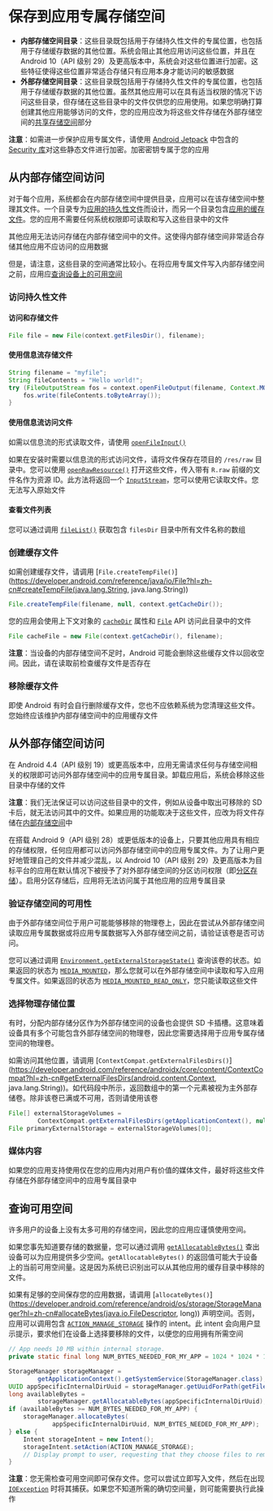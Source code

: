 # 保存到应用专属存储空间

- **内部存储空间目录**：这些目录既包括用于存储持久性文件的专属位置，也包括用于存储缓存数据的其他位置。系统会阻止其他应用访问这些位置，并且在 Android 10（API 级别 29）及更高版本中，系统会对这些位置进行加密。这些特征使得这些位置非常适合存储只有应用本身才能访问的敏感数据
- **外部存储空间目录**：这些目录既包括用于存储持久性文件的专属位置，也包括用于存储缓存数据的其他位置。虽然其他应用可以在具有适当权限的情况下访问这些目录，但存储在这些目录中的文件仅供您的应用使用。如果您明确打算创建其他应用能够访问的文件，您的应用应改为将这些文件存储在外部存储空间的[共享存储空间](https://developer.android.com/training/data-storage/shared)部分

**注意**：如需进一步保护应用专属文件，请使用 [Android Jetpack](https://developer.android.com/jetpack) 中包含的 [Security 库](https://developer.android.com/topic/security/data)对这些静态文件进行加密。加密密钥专属于您的应用

## 从内部存储空间访问

对于每个应用，系统都会在内部存储空间中提供目录，应用可以在该存储空间中整理其文件。一个目录专为[应用的持久性文件](https://developer.android.com/training/data-storage/app-specific?hl=zh-cn#internal-access-files)而设计，而另一个目录包含[应用的缓存文件](https://developer.android.com/training/data-storage/app-specific?hl=zh-cn#internal-create-cache)。您的应用不需要任何系统权限即可读取和写入这些目录中的文件

其他应用无法访问存储在内部存储空间中的文件。这使得内部存储空间非常适合存储其他应用不应访问的应用数据

但是，请注意，这些目录的空间通常比较小。在将应用专属文件写入内部存储空间之前，应用应[查询设备上的可用空间](https://developer.android.com/training/data-storage/app-specific?hl=zh-cn#query-free-space)

### 访问持久性文件

#### 访问和存储文件

```java
File file = new File(context.getFilesDir(), filename);
```

#### 使用信息流存储文件

```java
String filename = "myfile";
String fileContents = "Hello world!";
try (FileOutputStream fos = context.openFileOutput(filename, Context.MODE_PRIVATE)) {
    fos.write(fileContents.toByteArray());
}
```

#### 使用信息流访问文件

如需以信息流的形式读取文件，请使用 [`openFileInput()`](https://developer.android.com/reference/android/content/Context?hl=zh-cn#openFileInput(java.lang.String))

如果在安装时需要以信息流的形式访问文件，请将文件保存在项目的 `/res/raw` 目录中。您可以使用 [`openRawResource()`](https://developer.android.com/reference/android/content/res/Resources?hl=zh-cn#openRawResource(int)) 打开这些文件，传入带有 `R.raw` 前缀的文件名作为资源 ID。此方法将返回一个 [`InputStream`](https://developer.android.com/reference/java/io/InputStream?hl=zh-cn)，您可以使用它读取文件。您无法写入原始文件

#### 查看文件列表

您可以通过调用 [`fileList()`](https://developer.android.com/reference/android/content/Context?hl=zh-cn#fileList()) 获取包含 `filesDir` 目录中所有文件名称的数组

### 创建缓存文件

如需创建缓存文件，请调用 [`File.createTempFile()`](https://developer.android.com/reference/java/io/File?hl=zh-cn#createTempFile(java.lang.String, java.lang.String))

```java
File.createTempFile(filename, null, context.getCacheDir());
```

您的应用会使用上下文对象的 [`cacheDir`](https://developer.android.com/reference/android/content/Context?hl=zh-cn#getCacheDir()) 属性和 [`File`](https://developer.android.com/reference/java/io/File?hl=zh-cn) API 访问此目录中的文件

```java
File cacheFile = new File(context.getCacheDir(), filename);
```

**注意**：当设备的内部存储空间不足时，Android 可能会删除这些缓存文件以回收空间。因此，请在读取前检查缓存文件是否存在

### 移除缓存文件

即使 Android 有时会自行删除缓存文件，您也不应依赖系统为您清理这些文件。您始终应该维护内部存储空间中的应用缓存文件

## 从外部存储空间访问

在 Android 4.4（API 级别 19）或更高版本中，应用无需请求任何与存储空间相关的权限即可访问外部存储空间中的应用专属目录。卸载应用后，系统会移除这些目录中存储的文件

**注意**：我们无法保证可以访问这些目录中的文件，例如从设备中取出可移除的 SD 卡后，就无法访问其中的文件。如果应用的功能取决于这些文件，应改为将文件存储在[内部存储空间](https://developer.android.com/training/data-storage/app-specific?hl=zh-cn#internal)中

在搭载 Android 9（API 级别 28）或更低版本的设备上，只要其他应用具有相应的存储权限，任何应用都可以访问外部存储空间中的应用专属文件。为了让用户更好地管理自己的文件并减少混乱，以 Android 10（API 级别 29）及更高版本为目标平台的应用在默认情况下被授予了对外部存储空间的分区访问权限（即[分区存储](https://developer.android.com/training/data-storage?hl=zh-cn#scoped-storage)）。启用分区存储后，应用将无法访问属于其他应用的应用专属目录

### 验证存储空间的可用性

由于外部存储空间位于用户可能能够移除的物理卷上，因此在尝试从外部存储空间读取应用专属数据或将应用专属数据写入外部存储空间之前，请验证该卷是否可访问。

您可以通过调用 [`Environment.getExternalStorageState()`](https://developer.android.com/reference/android/os/Environment?hl=zh-cn#getExternalStorageState()) 查询该卷的状态。如果返回的状态为 [`MEDIA_MOUNTED`](https://developer.android.com/reference/android/os/Environment?hl=zh-cn#MEDIA_MOUNTED)，那么您就可以在外部存储空间中读取和写入应用专属文件。如果返回的状态为 [`MEDIA_MOUNTED_READ_ONLY`](https://developer.android.com/reference/android/os/Environment?hl=zh-cn#MEDIA_MOUNTED_READ_ONLY)，您只能读取这些文件

### 选择物理存储位置

有时，分配内部存储分区作为外部存储空间的设备也会提供 SD 卡插槽。这意味着设备具有多个可能包含外部存储空间的物理卷，因此您需要选择用于应用专属存储空间的物理卷。

如需访问其他位置，请调用 [`ContextCompat.getExternalFilesDirs()`](https://developer.android.com/reference/androidx/core/content/ContextCompat?hl=zh-cn#getExternalFilesDirs(android.content.Context, java.lang.String))。如代码段中所示，返回数组中的第一个元素被视为主外部存储卷。除非该卷已满或不可用，否则请使用该卷

```java
File[] externalStorageVolumes =
        ContextCompat.getExternalFilesDirs(getApplicationContext(), null);
File primaryExternalStorage = externalStorageVolumes[0];
```

### 媒体内容

如果您的应用支持使用仅在您的应用内对用户有价值的媒体文件，最好将这些文件存储在外部存储空间中的应用专属目录中

## 查询可用空间

许多用户的设备上没有太多可用的存储空间，因此您的应用应谨慎使用空间。

如果您事先知道要存储的数据量，您可以通过调用 [`getAllocatableBytes()`](https://developer.android.com/reference/android/os/storage/StorageManager?hl=zh-cn#getAllocatableBytes(java.util.UUID)) 查出设备可以为应用提供多少空间。`getAllocatableBytes()` 的返回值可能大于设备上的当前可用空间量。这是因为系统已识别出可以从其他应用的缓存目录中移除的文件。

如果有足够的空间保存您的应用数据，请调用 [`allocateBytes()`](https://developer.android.com/reference/android/os/storage/StorageManager?hl=zh-cn#allocateBytes(java.io.FileDescriptor, long)) 声明空间。否则，应用可以调用包含 [`ACTION_MANAGE_STORAGE`](https://developer.android.com/reference/android/os/storage/StorageManager?hl=zh-cn#ACTION_MANAGE_STORAGE) 操作的 intent。此 intent 会向用户显示提示，要求他们在设备上选择要移除的文件，以便您的应用拥有所需空间

```java
// App needs 10 MB within internal storage.
private static final long NUM_BYTES_NEEDED_FOR_MY_APP = 1024 * 1024 * 10L;

StorageManager storageManager =
        getApplicationContext().getSystemService(StorageManager.class);
UUID appSpecificInternalDirUuid = storageManager.getUuidForPath(getFilesDir());
long availableBytes =
        storageManager.getAllocatableBytes(appSpecificInternalDirUuid);
if (availableBytes >= NUM_BYTES_NEEDED_FOR_MY_APP) {
    storageManager.allocateBytes(
            appSpecificInternalDirUuid, NUM_BYTES_NEEDED_FOR_MY_APP);
} else {
    Intent storageIntent = new Intent();
    storageIntent.setAction(ACTION_MANAGE_STORAGE);
    // Display prompt to user, requesting that they choose files to remove.
}
```

**注意**：您无需检查可用空间即可保存文件。您可以尝试立即写入文件，然后在出现 [`IOException`](https://developer.android.com/reference/java/io/IOException?hl=zh-cn) 时将其捕获。如果您不知道所需的确切空间量，则可能需要执行此操作